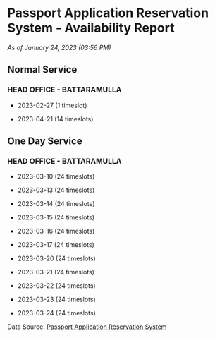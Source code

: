 # Passport Application Reservation System - Availability Report

*As of January 24, 2023 (03:56 PM)*

## Normal Service

### HEAD OFFICE - BATTARAMULLA

* 2023-02-27 (1 timeslot)

* 2023-04-21 (14 timeslots)

## One Day Service

### HEAD OFFICE - BATTARAMULLA

* 2023-03-10 (24 timeslots)

* 2023-03-13 (24 timeslots)

* 2023-03-14 (24 timeslots)

* 2023-03-15 (24 timeslots)

* 2023-03-16 (24 timeslots)

* 2023-03-17 (24 timeslots)

* 2023-03-20 (24 timeslots)

* 2023-03-21 (24 timeslots)

* 2023-03-22 (24 timeslots)

* 2023-03-23 (24 timeslots)

* 2023-03-24 (24 timeslots)

Data Source: [Passport Application Reservation System](https://eservices.immigration.gov.lk:8443/appointment/pages/reservationApplication.xhtml)